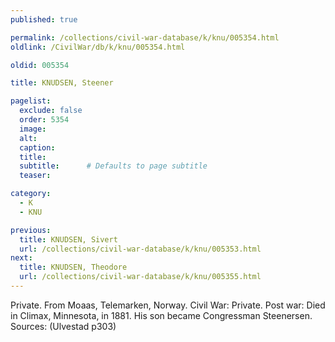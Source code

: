 ```yaml
---
published: true

permalink: /collections/civil-war-database/k/knu/005354.html
oldlink: /CivilWar/db/k/knu/005354.html

oldid: 005354

title: KNUDSEN, Steener

pagelist:
  exclude: false
  order: 5354
  image: 
  alt:
  caption:
  title:
  subtitle:      # Defaults to page subtitle
  teaser:

category: 
  - K 
  - KNU

previous:
  title: KNUDSEN, Sivert
  url: /collections/civil-war-database/k/knu/005353.html  
next:
  title: KNUDSEN, Theodore
  url: /collections/civil-war-database/k/knu/005355.html   
---
```

Private. From Moaas, Telemarken, Norway. Civil War: Private. Post war: Died in Climax, Minnesota, in 1881. His son became Congressman Steenersen. Sources: (Ulvestad p303)